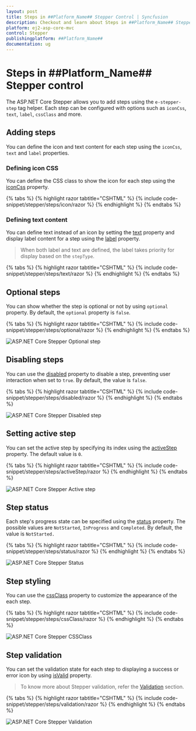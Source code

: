```yaml
---
layout: post
title: Steps in ##Platform_Name## Stepper Control | Syncfusion
description: Checkout and learn about Steps in ##Platform_Name## Stepper control of Syncfusion Essential JS 2 and more.
platform: ej2-asp-core-mvc
control: Stepper
publishingplatform: ##Platform_Name##
documentation: ug
---
```


# Steps in ##Platform_Name## Stepper control

The ASP.NET Core Stepper allows you to add steps using the `e-stepper-step` tag helper. Each step can be configured with options such as `iconCss`, `text`, `label`, `cssClass` and more.

## Adding steps

You can define the icon and text content for each step using the `iconCss`, `text` and `label` properties.

### Defining icon CSS

You can define the CSS class to show the icon for each step using the [iconCss](https://help.syncfusion.com/cr/aspnetcore-js2/Syncfusion.EJ2.Navigations.Step.html#Syncfusion_EJ2_Navigations_Step_IconCss) property.

{% tabs %}
{% highlight razor tabtitle="CSHTML" %}
{% include code-snippet/stepper/steps/icon/razor %}
{% endhighlight %}
{% endtabs %}

### Defining text content

You can define text instead of an icon by setting the [text](https://help.syncfusion.com/cr/aspnetcore-js2/Syncfusion.EJ2.Navigations.Step.html#Syncfusion_EJ2_Navigations_Step_Text) property and display label content for a step using the [label](https://help.syncfusion.com/cr/aspnetcore-js2/Syncfusion.EJ2.Navigations.Step.html#Syncfusion_EJ2_Navigations_Step_Label) property.

> When both label and text are defined, the label takes priority for display based on the `stepType`.

{% tabs %}
{% highlight razor tabtitle="CSHTML" %}
{% include code-snippet/stepper/steps/text/razor %}
{% endhighlight %}
{% endtabs %}

## Optional steps

You can show whether the step is optional or not by using `optional` property. By default, the `optional` property is `false`.

{% tabs %}
{% highlight razor tabtitle="CSHTML" %}
{% include code-snippet/stepper/steps/optional/razor %}
{% endhighlight %}
{% endtabs %}

![ASP.NET Core Stepper Optional step](images/step-optional.jpg)

## Disabling steps

You can use the [disabled](https://help.syncfusion.com/cr/aspnetcore-js2/Syncfusion.EJ2.Navigations.Step.html#Syncfusion_EJ2_Navigations_Step_Disabled) property to disable a step, preventing user interaction when set to `true`. By default, the value is `false`.

{% tabs %}
{% highlight razor tabtitle="CSHTML" %}
{% include code-snippet/stepper/steps/disabled/razor %}
{% endhighlight %}
{% endtabs %}

![ASP.NET Core Stepper Disabled step](images/step-disabled.jpg)

## Setting active step

You can set the active step by specifying its index using the [activeStep](https://help.syncfusion.com/cr/aspnetcore-js2/Syncfusion.EJ2.Navigations.Stepper.html#Syncfusion_EJ2_Navigations_Stepper_ActiveStep) property. The default value is `0`.

{% tabs %}
{% highlight razor tabtitle="CSHTML" %}
{% include code-snippet/stepper/steps/activeStep/razor %}
{% endhighlight %}
{% endtabs %}

![ASP.NET Core Stepper Active step](images/stepper-activestep.jpg)

## Step status

Each step's progress state can be specified using the [status](https://help.syncfusion.com/cr/aspnetcore-js2/Syncfusion.EJ2.Navigations.Step.html#Syncfusion_EJ2_Navigations_Step_Status) property. The possible values are `NotStarted`, `InProgress` and `Completed`. By default, the value is `NotStarted.`

{% tabs %}
{% highlight razor tabtitle="CSHTML" %}
{% include code-snippet/stepper/steps/status/razor %}
{% endhighlight %}
{% endtabs %}

![ASP.NET Core Stepper Status](images/step-status.jpg)

## Step styling

You can use the [cssClass](https://help.syncfusion.com/cr/aspnetcore-js2/Syncfusion.EJ2.Navigations.Step.html#Syncfusion_EJ2_Navigations_Step_CssClass) property to customize the appearance of the each step.

{% tabs %}
{% highlight razor tabtitle="CSHTML" %}
{% include code-snippet/stepper/steps/cssClass/razor %}
{% endhighlight %}
{% endtabs %}

![ASP.NET Core Stepper CSSClass](images/step-cssclass.jpg)

## Step validation

You can set the validation state for each step to displaying a success or error icon by using [isValid](https://help.syncfusion.com/cr/aspnetcore-js2/Syncfusion.EJ2.Navigations.Step.html#Syncfusion_EJ2_Navigations_Step_IsValid) property.

> To know more about Stepper validation, refer the [Validation](./steps-validation.md) section.

{% tabs %}
{% highlight razor tabtitle="CSHTML" %}
{% include code-snippet/stepper/steps/validation/razor %}
{% endhighlight %}
{% endtabs %}

![ASP.NET Core Stepper Validation](images/stepper-validation.jpg)